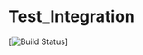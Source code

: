 # Test_Integration

[![Build Status](https://travis-ci.com/TheAqua6/Test_Integration.svg?branch=main)]
